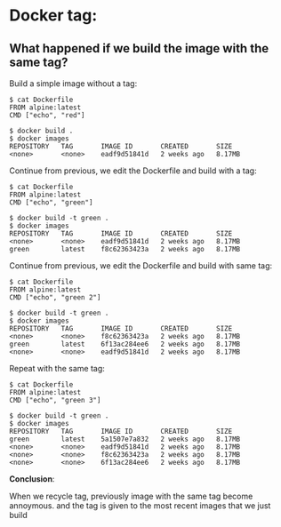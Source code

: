 # Docker tag: 

## What happened if we build the image with the same tag?

Build a simple image without a tag: 

```
$ cat Dockerfile
FROM alpine:latest
CMD ["echo", "red"]

$ docker build .
$ docker images
REPOSITORY   TAG       IMAGE ID       CREATED       SIZE
<none>       <none>    eadf9d51841d   2 weeks ago   8.17MB
```

Continue from previous, we edit the Dockerfile and build with a  tag:

```
$ cat Dockerfile 
FROM alpine:latest
CMD ["echo", "green"]

$ docker build -t green . 
$ docker images
REPOSITORY   TAG       IMAGE ID       CREATED       SIZE
<none>       <none>    eadf9d51841d   2 weeks ago   8.17MB
green        latest    f8c62363423a   2 weeks ago   8.17MB
```

Continue from previous, we edit the Dockerfile and build with same tag:  

```
$ cat Dockerfile 
FROM alpine:latest
CMD ["echo", "green 2"]

$ docker build -t green . 
$ docker images
REPOSITORY   TAG       IMAGE ID       CREATED       SIZE
<none>       <none>    f8c62363423a   2 weeks ago   8.17MB
green        latest    6f13ac284ee6   2 weeks ago   8.17MB
<none>       <none>    eadf9d51841d   2 weeks ago   8.17MB
```

Repeat with the same tag:

```
$ cat Dockerfile 
FROM alpine:latest
CMD ["echo", "green 3"]

$ docker build -t green .  
$ docker images
REPOSITORY   TAG       IMAGE ID       CREATED       SIZE
green        latest    5a1507e7a832   2 weeks ago   8.17MB
<none>       <none>    eadf9d51841d   2 weeks ago   8.17MB
<none>       <none>    f8c62363423a   2 weeks ago   8.17MB
<none>       <none>    6f13ac284ee6   2 weeks ago   8.17MB
```

**Conclusion**: 

When we recycle tag, previously image with the same tag become annoymous. and the tag is given to the most recent images that we just build 